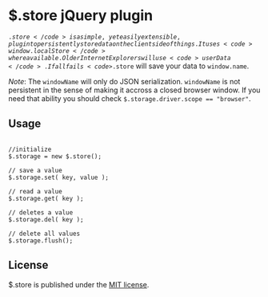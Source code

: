 # $.store jQuery plugin #

<code>$.store</code> is a simple, yet easily extensible, plugin to persistently store data on the client side of things. It uses <code>window.localStore</code> where available. Older Internet Explorers will use <code>userData</code>. If all fails <code>$.store</code> will save your data to <code>window.name</code>.

*Note*: The <code>windowName</code> will only do JSON serialization. <code>windowName</code> is not persistent in the sense of making it accross a closed browser window. If you need that ability you should check <code>$.storage.driver.scope == "browser"</code>.

## Usage ##

<pre><code>
//initialize
$.storage = new $.store();

// save a value
$.storage.set( key, value );

// read a value
$.storage.get( key );

// deletes a value
$.storage.del( key );

// delete all values
$.storage.flush();
</code></pre>

## License ##

$.store is published under the [MIT license](http://www.opensource.org/licenses/mit-license.php).